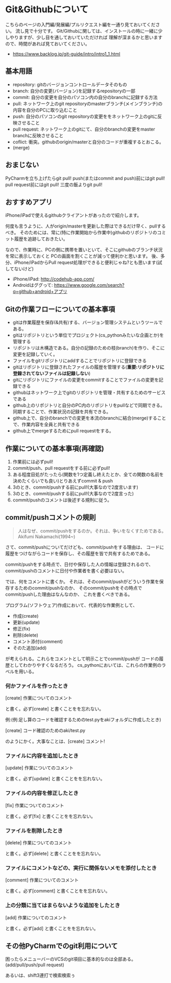 # Git&Githubについて

こちらのページの入門編/発展編/プルリクエスト編を一通り見ておいてください。
流し見で十分です。
Git/Githubに関しては、インストールの時に一緒に少しやりますが、少し目を通しておいていただければ
理解が深まるかと思いますので、時間があれば見ておいてください。


- <https://www.backlog.jp/git-guide/intro/intro1_1.html>

## 基本用語

- repository: gitのバージョンコントロールデータそのもの
- branch: 自分の変更(バージョン)を記録するrepositoryの一部
- commit: 自分の変更を自分のパソコン内の自分のbranchに記録する方法
- pull: ネットワーク上のgit repositoryのmasterブランチ(メインブランチ)の内容を自分のPCに取り込むこと
- push: 自分のパソコンのgit repositoryの変更ををネットワーク上のgitに反映させること
- pull request: ネットワーク上のgitにて、自分のbranchの変更をmaster branchに反映させること
- coflict: 衝突。githubのorigin/masterと自分のコードが重複するとおこる。
- (merge)

## おまじない

PyCharmを立ち上げたらgit pull!
push(またはcommit and push)前にはgit pull!
pull request前にはgit pull!
三度の飯よりgit pull!


## おすすめアプリ

iPhone/iPadで使えるgithubクライアントがあったので紹介します。

何度も言うように、人がorigin/masterを更新した際はできるだけ早く、pullするべき。
そのためには、常に(特に作業開始から作業中)githubのリポジトリのコミット履歴を追跡しておきたい。

なので、作業時に、PCの側に携帯を置いといて、そこにgithubのブランチ状況を常に表示しておくと
PCの画面を割くことが減って便利かと思います。
後、多分、iPhone/iPadからPull request処理ができると便利じゃね?とも思います(試してないけど)

- iPhone/iPad: <http://codehub-app.com/>
- Androidはググって: <https://www.google.com/search?q=github+android+アプリ> 

## Gitの作業フローについての基本事項

- gitは作業履歴を保存(&共有)する、バージョン管理システムというツールである。
- gitはリポジトリという単位でプロジェクト(cs_pythonみたいな企画とか)を管理する
- リポジトリは木構造である。自分の記録のための枝(branch)を作り、そこに変更を記録していく。
- ファイルをgitリポジトリにaddすることでリポジトリに登録できる
- gitはリポジトリに登録されたファイルの履歴を管理する(**重要:リポジトリに登録されてないファイルは記録しない**)
- gitにリポジトリにファイルの変更をcommitすることでファイルの変更を記録できる
- githubはネットワーク上でgitのリポジトリを管理・共有するためのサービスである
- github上のリポジトリと自分のPC内のリポジトリをpullなどで同期できる。同期することで、作業状況の記録を共有できる。
- github上で、自分のbranchでの変更を本流のbranchに結合(merge)することで、作業内容を全員と共有できる
- github上でmergeするためにpull requestをする。

## 作業についての基本事項(再確認)

1. 作業前には必ずpull!
2. commit/push、pull requestをする前に必ずpull!
3. ある程度目処がたったら(関数を1つ定義し終えたとか、全ての関数の名前を決めたくらいでも良い)とりあえずcommit & push
4. 3のとき、commit/pushする前にpull!(大事なので2度言います)
5. 3のとき、commit/pushする前にpull!(大事なので2度言った)
6. commit/pushのコメントは後述する規則に従う。

## commit/pushコメントの規則

>人はなぜ、commit/pushをするのか。それは、争いをなくすためである。
Akifumi Nakamachi(1994~)

さて、commit/pushについてだけども、commit/pushをする理由は、
コードに履歴をつけながらコードを保存し、その履歴を皆で共有するためである。

commit/pushをする時点で、日付や保存した人の情報は登録されるので、
commit/pushのコメントに日付や作業者を書く必要はない。

では、何をコメントに書くか。
それは、そのcommit/pushがどういう作業を保存するためのcommit/pushなのか、
そのcommit/pushをその時点でcommit/pushした理由はなんなのか、
これを書くべきである。

プログラム(ソフトウェア)作成において、代表的な作業例として、

- 作成(create)
- 更新(update)
- 修正(fix)
- 削除(delete)
- コメント添付(comment)
- そのた追加(add)

が考えられる。これらをコメントとして明示ことでcommit/pushが
コードの履歴としてわかりやすくなるだろう。
cs_pythonにおいては、これらの作業例のラベルを用いる。

### 何かファイルを作ったとき

[create] 作業についてのコメント

と書く。必ず[create] と書くことをを忘れない。

例:(例:足し算のコードを確認するためのtest.pyをakiフォルダに作成したとき)

[create] コード確認のためのaki/test.py

のようにかく。大事なことは、[create] コメント!

### ファイルに内容を追加したとき

[update] 作業についてのコメント

と書く。必ず[update] と書くことをを忘れない。

### ファイルの内容を修正したとき

[fix] 作業についてのコメント

と書く。必ず[fix] と書くことをを忘れない。

### ファイルを削除したとき

[delete] 作業についてのコメント

と書く。必ず[delete] と書くことをを忘れない。

### ファイルにコメントなどの、実行に関係ないメモを添付したとき

[comment] 作業についてのコメント

と書く。必ず[comment] と書くことをを忘れない。


### 上の分類に当てはまらないような追加をしたとき

[add] 作業についてのコメント

と書く。必ず[add] と書くことをを忘れない。


## その他PyCharmでのgit利用について

困ったらメニューバーのVCSのgit項目に基本的なのは全部ある。
(add/pull/push/pull request)

あるいは、shift3連打で検索検索ぅ
